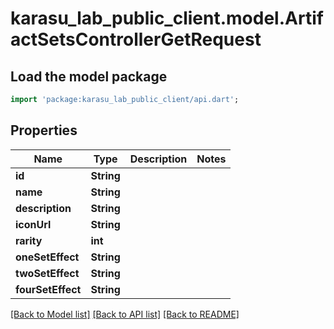 # karasu_lab_public_client.model.ArtifactSetsControllerGetRequest

## Load the model package
```dart
import 'package:karasu_lab_public_client/api.dart';
```

## Properties
Name | Type | Description | Notes
------------ | ------------- | ------------- | -------------
**id** | **String** |  | 
**name** | **String** |  | 
**description** | **String** |  | 
**iconUrl** | **String** |  | 
**rarity** | **int** |  | 
**oneSetEffect** | **String** |  | 
**twoSetEffect** | **String** |  | 
**fourSetEffect** | **String** |  | 

[[Back to Model list]](../README.md#documentation-for-models) [[Back to API list]](../README.md#documentation-for-api-endpoints) [[Back to README]](../README.md)


